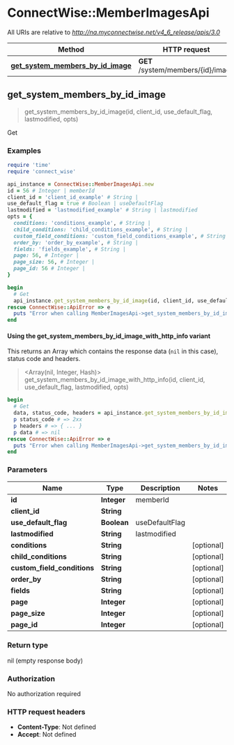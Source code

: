 # ConnectWise::MemberImagesApi

All URIs are relative to *http://na.myconnectwise.net/v4_6_release/apis/3.0*

| Method | HTTP request | Description |
| ------ | ------------ | ----------- |
| [**get_system_members_by_id_image**](MemberImagesApi.md#get_system_members_by_id_image) | **GET** /system/members/{id}/image | Get |


## get_system_members_by_id_image

> get_system_members_by_id_image(id, client_id, use_default_flag, lastmodified, opts)

Get

### Examples

```ruby
require 'time'
require 'connect_wise'

api_instance = ConnectWise::MemberImagesApi.new
id = 56 # Integer | memberId
client_id = 'client_id_example' # String | 
use_default_flag = true # Boolean | useDefaultFlag
lastmodified = 'lastmodified_example' # String | lastmodified
opts = {
  conditions: 'conditions_example', # String | 
  child_conditions: 'child_conditions_example', # String | 
  custom_field_conditions: 'custom_field_conditions_example', # String | 
  order_by: 'order_by_example', # String | 
  fields: 'fields_example', # String | 
  page: 56, # Integer | 
  page_size: 56, # Integer | 
  page_id: 56 # Integer | 
}

begin
  # Get
  api_instance.get_system_members_by_id_image(id, client_id, use_default_flag, lastmodified, opts)
rescue ConnectWise::ApiError => e
  puts "Error when calling MemberImagesApi->get_system_members_by_id_image: #{e}"
end
```

#### Using the get_system_members_by_id_image_with_http_info variant

This returns an Array which contains the response data (`nil` in this case), status code and headers.

> <Array(nil, Integer, Hash)> get_system_members_by_id_image_with_http_info(id, client_id, use_default_flag, lastmodified, opts)

```ruby
begin
  # Get
  data, status_code, headers = api_instance.get_system_members_by_id_image_with_http_info(id, client_id, use_default_flag, lastmodified, opts)
  p status_code # => 2xx
  p headers # => { ... }
  p data # => nil
rescue ConnectWise::ApiError => e
  puts "Error when calling MemberImagesApi->get_system_members_by_id_image_with_http_info: #{e}"
end
```

### Parameters

| Name | Type | Description | Notes |
| ---- | ---- | ----------- | ----- |
| **id** | **Integer** | memberId |  |
| **client_id** | **String** |  |  |
| **use_default_flag** | **Boolean** | useDefaultFlag |  |
| **lastmodified** | **String** | lastmodified |  |
| **conditions** | **String** |  | [optional] |
| **child_conditions** | **String** |  | [optional] |
| **custom_field_conditions** | **String** |  | [optional] |
| **order_by** | **String** |  | [optional] |
| **fields** | **String** |  | [optional] |
| **page** | **Integer** |  | [optional] |
| **page_size** | **Integer** |  | [optional] |
| **page_id** | **Integer** |  | [optional] |

### Return type

nil (empty response body)

### Authorization

No authorization required

### HTTP request headers

- **Content-Type**: Not defined
- **Accept**: Not defined

